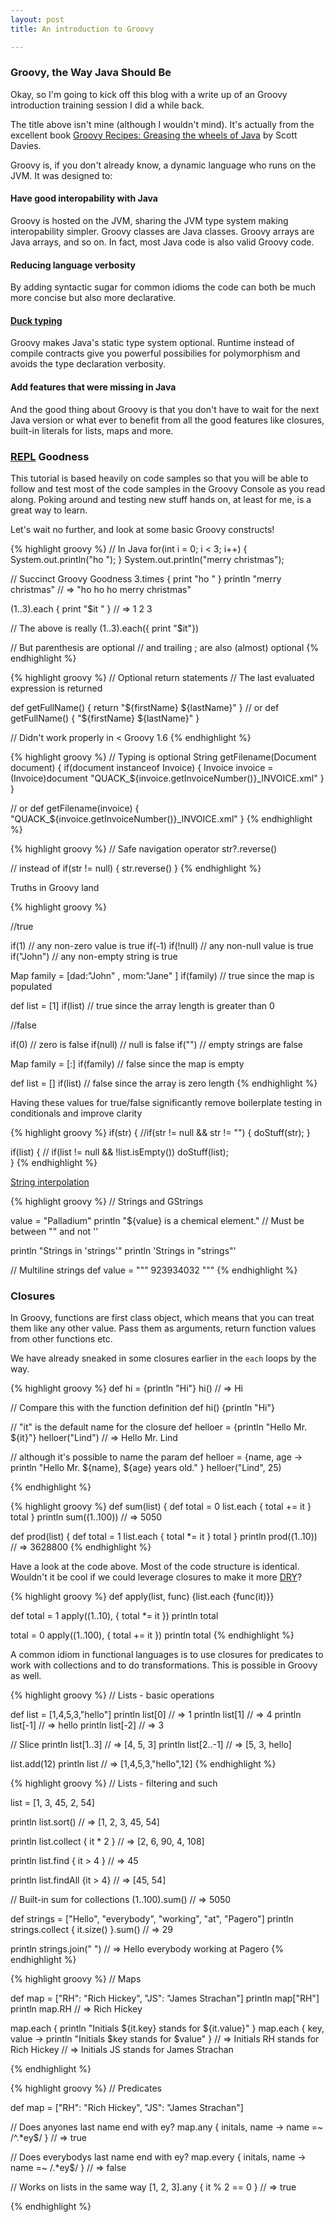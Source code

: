```yaml
---
layout: post
title: An introduction to Groovy

---
```


### Groovy, the Way Java Should Be

Okay, so I'm going to kick off this blog with a write up of an Groovy introduction training session I did a while back. 

The title above isn't mine (although I wouldn't mind). It's actually from the excellent book [Groovy Recipes: Greasing the wheels of Java](http://pragprog.com/book/sdgrvr/groovy-recipes) by Scott Davies. 

Groovy is, if you don't already know, a dynamic language who runs on the JVM. It was designed to:

#### Have good interopability with Java

Groovy is hosted on the JVM, sharing the JVM type system making interopability simpler. 
Groovy classes are Java classes. Groovy arrays are Java arrays, and so on. In fact, most Java code is also valid Groovy code.

#### Reducing language verbosity
By adding syntactic sugar for common idioms the code can both be much more concise but also more declarative. 
#### [Duck typing](http://en.wikipedia.org/wiki/Duck_typing)
Groovy makes Java's static type system optional. Runtime instead of compile contracts give you powerful possibilies for polymorphism and avoids the type declaration verbosity.

#### Add features that were missing in Java
And the good thing about Groovy is that you don't have to wait for the next Java version or what ever to benefit from all the good features like closures, built-in literals for lists, maps and more.


### [REPL](http://en.wikipedia.org/wiki/Read%E2%80%93eval%E2%80%93print_loop) Goodness    

This tutorial is based heavily on code samples so that you will be able to follow and test most of the code samples in the Groovy Console as you read along. Poking around and testing new stuff hands on, at least for me, is a great way to learn.

Let's wait no further, and look at some basic Groovy constructs!

{% highlight groovy %}
// In Java
for(int i = 0; i < 3; i++) {
  System.out.println("ho ");
}
System.out.println("merry christmas");

// Succinct Groovy Goodness
3.times { print "ho " }
println "merry christmas"
// => "ho ho ho merry christmas"


(1..3).each { print "$it " }
// => 1 2 3

// The above is really
(1..3).each({ print "$it"})

// But parenthesis are optional
// and trailing ; are also (almost) optional
{% endhighlight %}

{% highlight groovy %}
// Optional return statements
// The last evaluated expression is returned

def getFullName() {
  return "${firstName} ${lastName}"
}
// or
def getFullName() {
  "${firstName} ${lastName}"
}

// Didn't work properly in < Groovy 1.6
{% endhighlight %}

{% highlight groovy %}
// Typing is optional
String getFilename(Document document) {
  if(document instanceof Invoice) {
    Invoice invoice = (Invoice)document
    "QUACK_${invoice.getInvoiceNumber()}_INVOICE.xml"
  }
}

// or
def getFilename(invoice) {
  "QUACK_${invoice.getInvoiceNumber()}_INVOICE.xml"
}
{% endhighlight %}


{% highlight groovy %}
// Safe navigation operator
str?.reverse()

// instead of
if(str != null) {
  str.reverse()
}
{% endhighlight %}

Truths in Groovy land

{% highlight groovy %}

//true

if(1) // any non-zero value is true
if(-1)
if(!null) // any non-null value is true
if("John") // any non-empty string is true

Map family = [dad:"John" , mom:"Jane" ]
if(family) // true since the map is populated

def list = [1]
if(list) // true since the array length is greater than 0


//false

if(0) // zero is false
if(null) // null is false
if("") // empty strings are false

Map family = [:]
if(family) // false since the map is empty

def list = []
if(list) // false since the array is zero length
{% endhighlight %}

Having these values for true/false significantly remove boilerplate testing in conditionals and improve clarity

{% highlight groovy %}
if(str) {
//if(str != null && str != "") {
  doStuff(str);
}

if(list) {
// if(list != null && !list.isEmpty())
  doStuff(list);  
}
{% endhighlight %}

[String interpolation](http://en.wikipedia.org/wiki/String_interpolation)

{% highlight groovy %}
// Strings and GStrings

value = "Palladium"
println "${value} is a chemical element."
// Must be between "" and not ''

println "Strings in 'strings'"
println 'Strings in "strings"'

// Multiline strings
def value = 
"""<invoice id="2">
  <invoiceNumber>923934032</invoiceNumber>
</invoice>
"""
{% endhighlight %}

### Closures

In Groovy, functions are first class object, which means that you can treat them like any other value. Pass them as arguments, return function values from other functions etc.

We have already sneaked in some closures earlier in the ``each`` loops by the way.

{% highlight groovy %}
def hi = {println "Hi"}
hi()
// => Hi

// Compare this with the function definition
def hi() {println "Hi"}

// "it" is the default name for the closure
def helloer = {println "Hello Mr. ${it}"}
helloer("Lind")
// => Hello Mr. Lind

// although it's possible to name the param
def helloer = {name, age -> 
  println "Hello Mr. ${name}, ${age} years old."
}
helloer("Lind", 25)

{% endhighlight %}

{% highlight groovy %}
def sum(list) {
    def total = 0
    list.each {
        total += it
    }
    total
}
println sum((1..100))
// => 5050

def prod(list) {
    def total = 1
    list.each {
        total *= it
    }
    total
}
println prod((1..10))
// => 3628800
{% endhighlight %}

Have a look at the code above. Most of the code structure is identical. Wouldn't it be cool if we could leverage closures to make it more [DRY](http://en.wikipedia.org/wiki/Don't_repeat_yourself)?

{% highlight groovy %}
def apply(list, func) {list.each {func(it)}}

def total = 1
apply((1..10), { total *= it })
println total


total = 0
apply((1..100), { total += it })
println total
{% endhighlight %}

A common idiom in functional languages is to use closures for predicates to work with collections and to do transformations. This is possible in Groovy as well.

{% highlight groovy %}
//  Lists - basic operations

def list = [1,4,5,3,"hello"]
println list[0]
// => 1
println list[1]
// => 4
println list[-1]
// => hello
println list[-2]
// => 3

// Slice
println list[1..3]
// => [4, 5, 3]
println list[2..-1]
// => [5, 3, hello]

list.add(12)
println list
// => [1,4,5,3,"hello",12]
{% endhighlight %}

{% highlight groovy %}
// Lists - filtering and such

list = [1, 3, 45, 2, 54]

println list.sort()
// => [1, 2, 3, 45, 54]

println list.collect { it * 2 }
// => [2, 6, 90, 4, 108]

println list.find { it > 4 }
// => 45

println list.findAll {it > 4}
// => [45, 54]

// Built-in sum for collections
(1..100).sum()
// => 5050

def strings = ["Hello", "everybody", "working", "at", "Pagero"]
println strings.collect { it.size() }.sum()
// => 29

println strings.join(" ")
// => Hello everybody working at Pagero
{% endhighlight %}

{% highlight groovy %}
// Maps

def map = ["RH": "Rich Hickey", "JS": "James Strachan"]
println map["RH"]
println map.RH
// => Rich Hickey

map.each { 
    println "Initials ${it.key} stands for ${it.value}"
}
map.each { key, value ->
    println "Initials $key stands for $value"
}
// => Initials RH stands for Rich Hickey
// => Initials JS stands for James Strachan

{% endhighlight %}


{% highlight groovy %}
// Predicates

def map = ["RH": "Rich Hickey", "JS": "James Strachan"]

// Does anyones last name end with ey?
map.any { initals, name ->
    name =~ /^.*ey$/
}
// => true

// Does everybodys last name end with ey?
map.every { initals, name ->
    name =~ /.*ey$/
}
// => false

// Works on lists in the same way
[1, 2, 3].any { it % 2 == 0 }
// => true

{% endhighlight %}







